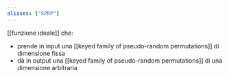 ```yaml
---
aliases: ["SPRP"]
---
```


[[funzione ideale]] che:

- prende in input una [[keyed family of pseudo-random permutations]] di dimensione fissa
- dà in output una [[keyed family of pseudo-random permutations]] di una dimensione arbitraria
